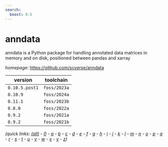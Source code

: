 ```yaml
---
search:
  boost: 0.5
---
```

# anndata

anndata is a Python package for handling annotated data matrices in memory and on disk,  positioned between pandas and xarray

*homepage*: <https://github.com/scverse/anndata>

version | toolchain
--------|----------
``0.10.5.post1`` | ``foss/2023a``
``0.10.9`` | ``foss/2024a``
``0.11.1`` | ``foss/2023b``
``0.8.0`` | ``foss/2022a``
``0.9.2`` | ``foss/2021a``
``0.9.2`` | ``foss/2021b``


*(quick links: [(all)](../index.md) - [0](../0/index.md) - [a](../a/index.md) - [b](../b/index.md) - [c](../c/index.md) - [d](../d/index.md) - [e](../e/index.md) - [f](../f/index.md) - [g](../g/index.md) - [h](../h/index.md) - [i](../i/index.md) - [j](../j/index.md) - [k](../k/index.md) - [l](../l/index.md) - [m](../m/index.md) - [n](../n/index.md) - [o](../o/index.md) - [p](../p/index.md) - [q](../q/index.md) - [r](../r/index.md) - [s](../s/index.md) - [t](../t/index.md) - [u](../u/index.md) - [v](../v/index.md) - [w](../w/index.md) - [x](../x/index.md) - [y](../y/index.md) - [z](../z/index.md))*

